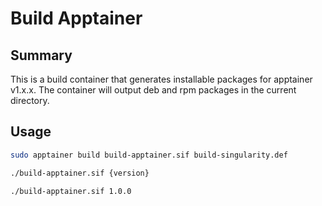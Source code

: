 # Build Apptainer

## Summary

This is a build container that generates installable packages for
apptainer v1.x.x. The container will output deb and rpm packages
in the current directory.

## Usage

```sh
sudo apptainer build build-apptainer.sif build-singularity.def

./build-apptainer.sif {version}

./build-apptainer.sif 1.0.0
```
